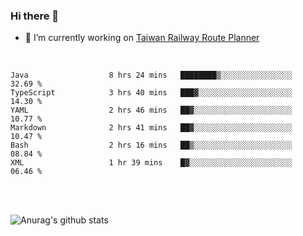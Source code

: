 ### Hi there 👋

- 🔭 I’m currently working on [Taiwan Railway Route Planner](https://github.com/Taiwan-Railway-Route-Planner)

<br/>

<!--START_SECTION:waka-->

```text
Java                  8 hrs 24 mins   ████████▒░░░░░░░░░░░░░░░░   32.69 %
TypeScript            3 hrs 40 mins   ███▓░░░░░░░░░░░░░░░░░░░░░   14.30 %
YAML                  2 hrs 46 mins   ██▓░░░░░░░░░░░░░░░░░░░░░░   10.77 %
Markdown              2 hrs 41 mins   ██▓░░░░░░░░░░░░░░░░░░░░░░   10.47 %
Bash                  2 hrs 16 mins   ██▒░░░░░░░░░░░░░░░░░░░░░░   08.84 %
XML                   1 hr 39 mins    █▓░░░░░░░░░░░░░░░░░░░░░░░   06.46 %
```

<!--END_SECTION:waka-->

<br/>
<br/>

![Anurag's github stats](https://github-readme-stats.vercel.app/api?username=DepickereSven&show_icons=true&theme=tokyonight)



<!--
**DepickereSven/DepickereSven** is a ✨ _special_ ✨ repository because its `README.md` (this file) appears on your GitHub profile.

Here are some ideas to get you started:

- 🔭 I’m currently working on ...
- 🌱 I’m currently learning ...
- 👯 I’m looking to collaborate on ...
- 🤔 I’m looking for help with ...
- 💬 Ask me about ...
- 📫 How to reach me: ...
- 😄 Pronouns: ...
- ⚡ Fun fact: ...
-->
